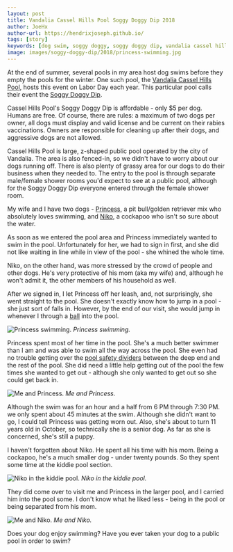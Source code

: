 ```yaml
---
layout: post
title: Vandalia Cassel Hills Pool Soggy Doggy Dip 2018
author: JoeHx
author-url: https://hendrixjoseph.github.io/
tags: [story]
keywords: [dog swim, soggy doggy, soggy doggy dip, vandalia cassel hills pool, cassel hills pool]
image: images/soggy-doggy-dip/2018/princess-swimming.jpg
---
```


At the end of summer, several pools in my area host dog swims before they empty the pools for the winter. One such pool, the [Vandalia Cassel Hills Pool](http://vandaliaohio.org/recreation/pools/cassel-hills-pool/), hosts this event on Labor Day each year. This particular pool calls their event the [Soggy Doggy Dip](https://www.facebook.com/events/1828036530593695/).

Cassel Hills Pool's Soggy Doggy Dip is affordable - only $5 per dog. Humans are free. Of course, there are rules: a maximum of two dogs per owner, all dogs must display and valid license and be current on their rabies vaccinations. Owners are responsible for cleaning up after their dogs, and aggressive dogs are not allowed.

Cassel Hills Pool is large, z-shaped public pool operated by the city of Vandalia. The area is also fenced-in, so we didn't have to worry about our dogs running off. There is also plenty of grassy area for our dogs to do their business when they needed to. The entry to the pool is through separate male/female shower rooms you'd expect to see at a public pool, although for the Soggy Doggy Dip everyone entered through the female shower room.

My wife and I have two dogs - [Princess](https://www.puppy-snuggles.com/blog/puppy-profile-princess/), a pit bull/golden retriever mix who absolutely loves swimming, and [Niko](https://www.puppy-snuggles.com/blog/puppy-profile-niko/), a cockapoo who isn't so sure about the water.

As soon as we entered the pool area and Princess immediately wanted to swim in the pool. Unfortunately for her, we had to sign in first, and she did not like waiting in line while in view of the pool - she whined the whole time.

Niko, on the other hand, was more stressed by the crowd of people and other dogs. He's very protective of his mom (aka my wife) and, although he won't admit it, the other members of his household as well.

After we signed in, I let Princess off her leash, and, not surprisingly, she went straight to the pool. She doesn't exactly know how to jump in a pool - she just sort of falls in. However, by the end of our visit, she would jump in whenever I through a [ball](https://www.amazon.com/Dog-Tennis-Balls-Woof-Sports/dp/B076R7SZD7/?tag=puppysnuggles-20) into the pool.

![Princess swimming.](/images/soggy-doggy-dip/2018/princess-swimming.jpg)
*Princess swimming.*

Princess spent most of her time in the pool. She's a much better swimmer than I am and was able to swim all the way across the pool. She even had no trouble getting over the [pool safety dividers](https://www.amazon.com/Swimming-Inground-Pools-16-BODA-PLASTICS/dp/B00HCGF6PY/?tag=puppysnuggles-20) between the deep end and the rest of the pool. She did need a little help getting out of the pool the few times she wanted to get out - although she only wanted to get out so she could get back in.

![Me and Princess.](/images/soggy-doggy-dip/2018/me-and-princess.jpg)
*Me and Princess.*

Although the swim was for an hour and a half from 6 PM through 7:30 PM. we only spent about 45 minutes at the swim. Although she didn't want to go, I could tell Princess was getting worn out. Also, she's about to turn 11 years old in October, so technically she is a senior dog. As far as she is concerned, she's still a puppy.

I haven't forgotten about Niko. He spent all his time with his mom. Being a cockapoo, he's a much smaller dog - under twenty pounds. So they spent some time at the kiddie pool section.

![Niko in the kiddie pool.](/images/soggy-doggy-dip/2018/niko-in-the-kiddie-pool.jpg)
*Niko in the kiddie pool.*

They did come over to visit me and Princess in the larger pool, and I carried him into the pool some. I don't know what he liked less - being in the pool or being separated from his mom.

![Me and Niko.](/images/soggy-doggy-dip/2018/me-and-niko.jpg)
*Me and Niko.*

Does your dog enjoy swimming? Have you ever taken your dog to a public pool in order to swim?
